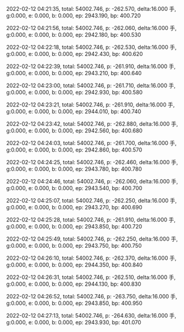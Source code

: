 2022-02-12 04:21:35, total: 54002.746, p: -262.570, delta:16.000 手, g:0.000, e: 0.000, b: 0.000, ep: 2943.190, bp: 400.720

2022-02-12 04:21:56, total: 54002.746, p: -262.060, delta:16.000 手, g:0.000, e: 0.000, b: 0.000, ep: 2942.180, bp: 400.530

2022-02-12 04:22:18, total: 54002.746, p: -262.530, delta:16.000 手, g:0.000, e: 0.000, b: 0.000, ep: 2942.430, bp: 400.620

2022-02-12 04:22:39, total: 54002.746, p: -261.910, delta:16.000 手, g:0.000, e: 0.000, b: 0.000, ep: 2943.210, bp: 400.640

2022-02-12 04:23:00, total: 54002.746, p: -261.710, delta:16.000 手, g:0.000, e: 0.000, b: 0.000, ep: 2942.930, bp: 400.580

2022-02-12 04:23:21, total: 54002.746, p: -261.910, delta:16.000 手, g:0.000, e: 0.000, b: 0.000, ep: 2944.010, bp: 400.740

2022-02-12 04:23:42, total: 54002.746, p: -262.880, delta:16.000 手, g:0.000, e: 0.000, b: 0.000, ep: 2942.560, bp: 400.680

2022-02-12 04:24:03, total: 54002.746, p: -261.700, delta:16.000 手, g:0.000, e: 0.000, b: 0.000, ep: 2942.860, bp: 400.570

2022-02-12 04:24:25, total: 54002.746, p: -262.460, delta:16.000 手, g:0.000, e: 0.000, b: 0.000, ep: 2943.780, bp: 400.780

2022-02-12 04:24:46, total: 54002.746, p: -262.060, delta:16.000 手, g:0.000, e: 0.000, b: 0.000, ep: 2943.540, bp: 400.700

2022-02-12 04:25:07, total: 54002.746, p: -262.250, delta:16.000 手, g:0.000, e: 0.000, b: 0.000, ep: 2943.270, bp: 400.690

2022-02-12 04:25:28, total: 54002.746, p: -261.910, delta:16.000 手, g:0.000, e: 0.000, b: 0.000, ep: 2943.850, bp: 400.720

2022-02-12 04:25:49, total: 54002.746, p: -262.250, delta:16.000 手, g:0.000, e: 0.000, b: 0.000, ep: 2943.750, bp: 400.750

2022-02-12 04:26:10, total: 54002.746, p: -262.370, delta:16.000 手, g:0.000, e: 0.000, b: 0.000, ep: 2944.350, bp: 400.840

2022-02-12 04:26:31, total: 54002.746, p: -262.510, delta:16.000 手, g:0.000, e: 0.000, b: 0.000, ep: 2944.130, bp: 400.830

2022-02-12 04:26:52, total: 54002.746, p: -263.750, delta:16.000 手, g:0.000, e: 0.000, b: 0.000, ep: 2943.850, bp: 400.950

2022-02-12 04:27:13, total: 54002.746, p: -264.630, delta:16.000 手, g:0.000, e: 0.000, b: 0.000, ep: 2943.930, bp: 401.070